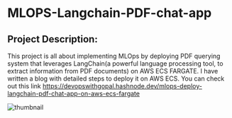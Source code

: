 # MLOPS-Langchain-PDF-chat-app
## Project Description:
This project is all about implementing MLOps by deploying PDF querying system that leverages LangChain(a powerful language processing tool, to extract information from PDF documents) on AWS ECS FARGATE.
I have written a blog with detailed steps to deploy it on AWS ECS. You can check out this link
https://devopswithgopal.hashnode.dev/mlops-deploy-langchain-pdf-chat-app-on-aws-ecs-fargate


![thumbnail](https://github.com/gopal1gupta/MLOPS-Langchain-PDF-chat-app/assets/84216589/7ee773eb-31d1-45a6-9c43-bedf2377455c)
